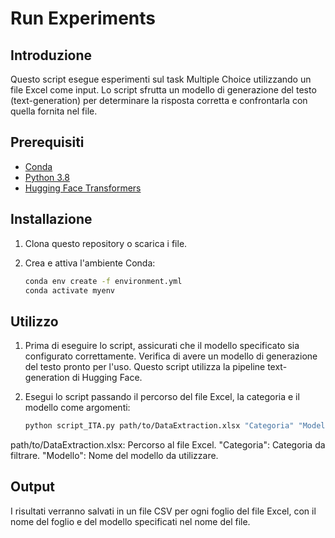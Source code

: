 # Run Experiments

## Introduzione

Questo script esegue esperimenti sul task Multiple Choice utilizzando un file Excel come input. Lo script sfrutta un modello di generazione del testo (text-generation) per determinare la risposta corretta e confrontarla con quella fornita nel file.

## Prerequisiti

- [Conda](https://docs.conda.io/projects/conda/en/latest/user-guide/install/index.html)
- [Python 3.8](https://www.python.org/downloads/release/python-380/)
- [Hugging Face Transformers](https://huggingface.co/docs/transformers/it/index)

## Installazione

1. Clona questo repository o scarica i file.

2. Crea e attiva l'ambiente Conda:

   ```bash
   conda env create -f environment.yml
   conda activate myenv

## Utilizzo

1. Prima di eseguire lo script, assicurati che il modello specificato sia configurato correttamente. Verifica di avere un modello di generazione del testo pronto per l'uso. Questo script utilizza la pipeline text-generation di Hugging Face. 

2. Esegui lo script passando il percorso del file Excel, la categoria e il modello come argomenti:

    ```bash
    python script_ITA.py path/to/DataExtraction.xlsx "Categoria" "Modello"

path/to/DataExtraction.xlsx: Percorso al file Excel.
"Categoria": Categoria da filtrare.
"Modello": Nome del modello da utilizzare.

## Output

I risultati verranno salvati in un file CSV per ogni foglio del file Excel, con il nome del foglio e del modello specificati nel nome del file.
